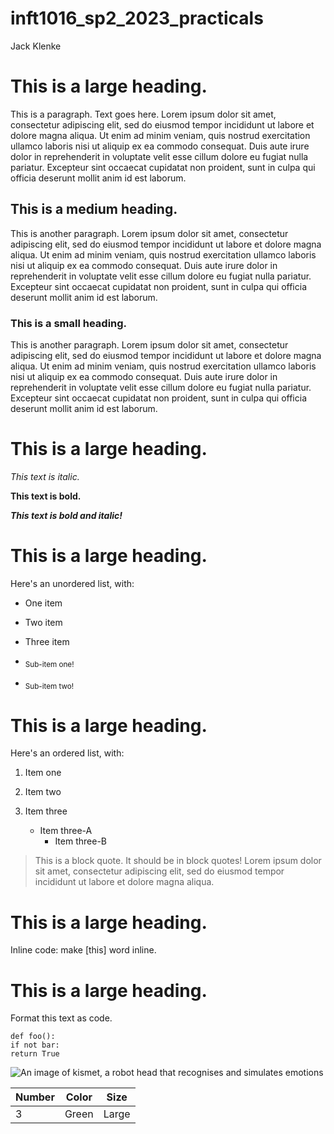 # inft1016_sp2_2023_practicals

Jack Klenke

# This is a large heading.

This is a paragraph. Text goes here. Lorem ipsum dolor sit amet, consectetur adipiscing elit, sed do eiusmod tempor incididunt ut labore et dolore magna aliqua. Ut enim ad minim veniam, quis nostrud exercitation ullamco laboris nisi ut aliquip ex ea commodo consequat. Duis aute irure dolor in reprehenderit in voluptate velit esse cillum dolore eu fugiat nulla pariatur. Excepteur sint occaecat cupidatat non proident, sunt in culpa qui officia deserunt mollit anim id est laborum.


## This is a medium heading.


This is another paragraph. Lorem ipsum dolor sit amet, consectetur adipiscing elit, sed do eiusmod tempor incididunt ut labore et dolore magna aliqua. Ut enim ad minim veniam, quis nostrud exercitation ullamco laboris nisi ut aliquip ex ea commodo consequat. Duis aute irure dolor in reprehenderit in voluptate velit esse cillum dolore eu fugiat nulla pariatur. Excepteur sint occaecat cupidatat non proident, sunt in culpa qui officia deserunt mollit anim id est laborum.


### This is a small heading. 


This is another paragraph. Lorem ipsum dolor sit amet, consectetur adipiscing elit, sed do eiusmod tempor incididunt ut labore et dolore magna aliqua. Ut enim ad minim veniam, quis nostrud exercitation ullamco laboris nisi ut aliquip ex ea commodo consequat. Duis aute irure dolor in reprehenderit in voluptate velit esse cillum dolore eu fugiat nulla pariatur. Excepteur sint occaecat cupidatat non proident, sunt in culpa qui officia deserunt mollit anim id est laborum.

# This is a large heading. 

_This text is italic._

**This text is bold.**

***This text is bold and italic!***

# This is a large heading. 

Here's an unordered list, with:

- One item

* Two item

+ Three item

- <sub> Sub-item one!</sub>

* <sub> Sub-item two!</sub>

# This is a large heading. 

Here's an ordered list, with:

1. Item one

2. Item two

3. Item three
    - Item three-A
        - Item three-B	

> This is a block quote. It should be in block quotes! Lorem ipsum dolor sit amet, consectetur adipiscing elit, sed do eiusmod tempor incididunt ut labore et dolore magna aliqua.

# This is a large heading. 

Inline code: make [this] word inline.

# This is a large heading. 

Format this text as code. 

```
def foo():
if not bar:
return True
```

![An image of kismet, a robot head that recognises and simulates emotions](https://upload.wikimedia.org/wikipedia/commons/0/03/Kismet-IMG_6007-black.jpg)

| Number    | Color        | Size        |
|-----------|--------------|-------------|
| 3         | Green        | Large       |